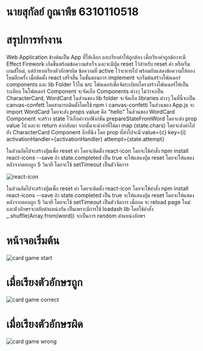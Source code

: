 # นายสุกัลย์ กูณาพืช 6310110518

# สรุปการทำงาน
Web Application ข้างต้นเป็น App ที่ให้เลือก และเรียงคำให้ถูกต้อง เมื่อเรียงคำถูกต้องจะมี Effect Firework เกิดขึ้นพร้อมข้อความสำเร็จ และจะมีปุ่ม reset ไว้สำหรับ reset ค่า หรือเริ่มเกมส์ใหม่, แต่ถ้าหากเรียงตัวอักษรผิด ข้อความที่ active ไว้จะหายไป พร้อมกับแสดงข้อความให้ลองใหม่อีกครั้ง เมื่อติดตั้ง react เสร็จสิ้น ในขั้นตอนการ implement จะเริ่มต้นสร้างโฟลเดอร์ components และ lib Folder ไว้ใน src โฟลเดอร์เพื่อจัดระเบียบโครงสร้างโฟลเดอร์ให้เป็นระเบียบ ในโฟลเดอร์ Component จะจัดเก็บ Components ต่างๆ ไม่ว่าจะเป็น CharacterCard, WordCard ในส่วนของ lib folder จะจัดเก็บ libraries ต่างๆ ในที่นี้จะเป็น canvas-confett โดยสามารถติดตั้งโดยใช้ npm i canvas-confetti ในส่วนของ App.js จะ import WordCard โดยจะส่ง props value คือ "hello" ในส่วนของ WordCard Component จะสร้าง state ไว้เก็บค่าจากฟังก์ชัน prepareStateFromWord โดยจะส่ง prop value ไป และจะ return ค่ากลับมา จากนั้นจะนำค่าที่ได้มา map (state.chars) โดยจะส่งค่าไปยัง CharacterCard Component อีกทีนึง โดย prop ที่ส่งไปจะมี value={c} key={i} activationHandler={activationHandler} attempt={state.attempt}

ในส่วนถัดไปจะสร้างปุ่มเพื่อ reset ค่า โดยจะติดตั้ง react-icon โดยจะใช้คำสั่ง npm install react-icons --save ถ้า state.completed เป็น true จะให้แสดงปุ่ม reset โดยจะให้แสดงหลังจากตอบถูก 5 วินาที โดยจะใช้ setTimeout เป็นตัวจัดการ

![react-icon](https://user-images.githubusercontent.com/100436146/182798402-8d4db4fd-be3c-4492-8fab-6ff19c137416.png)

ในส่วนถัดไปจะสร้างปุ่มเพื่อ reset ค่า โดยจะติดตั้ง react-icon โดยจะใช้คำสั่ง npm install react-icons --save ถ้า state.completed เป็น true จะให้แสดงปุ่ม reset โดยจะให้แสดงหลังจากตอบถูก 5 วินาที โดยจะใช้ setTimeout เป็นตัวจัดการ เมื่อกด จะ reload page ใหม่ และตัวอักษรจะสลับตำแหน่งกัน เป็นเพราะมีการใช้ loadash lib โดยใช้คำสั่ง _.shuffle(Array.from(word)) จะเป็นการ random ตำแหน่งอักษร

# หน้าจอเริ่มต้น

![card game start](../card-game/backgroundinfo/card_game_start.png)

# เมื่อเรียงตัวอักษรถูก

![card game correct](../card-game/backgroundinfo/card_game_correct.png)

# เมื่อเรียงตัวอักษรผิด

![card game wrong](../card-game/backgroundinfo/card_game_wrong.png)